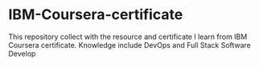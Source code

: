 # IBM-Coursera-certificate
This repository collect with the resource and certificate I learn from IBM Coursera certificate. Knowledge include DevOps and Full Stack Software Develop
